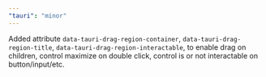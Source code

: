 ```yaml
---
"tauri": "minor"
---
```


Added
attribute `data-tauri-drag-region-container`, `data-tauri-drag-region-title`, `data-tauri-drag-region-interactable`, to
enable drag on children, control maximize on double click, control is or not interactable on button/input/etc.

